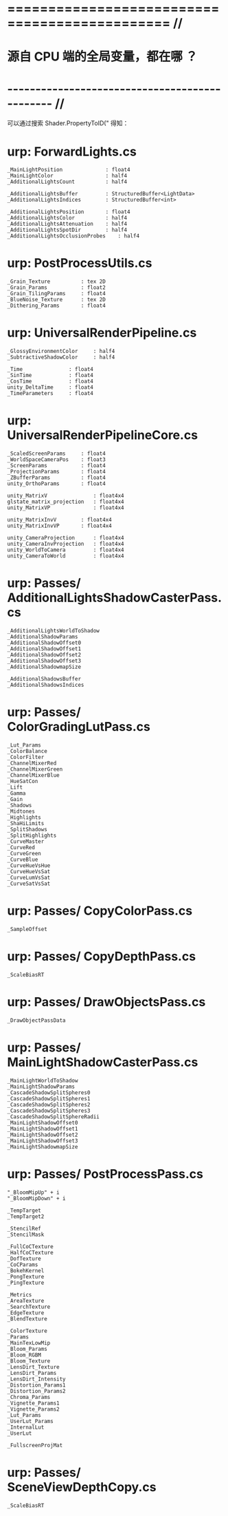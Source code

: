 # ============================================== //
#      源自 CPU 端的全局变量，都在哪 ？
# ---------------------------------------------- //
 可以通过搜索 Shader.PropertyToID(" 得知：


# urp: ForwardLights.cs
    _MainLightPosition              : float4
    _MainLightColor                 : half4
    _AdditionalLightsCount          : half4

    _AdditionalLightsBuffer         : StructuredBuffer<LightData>
    _AdditionalLightsIndices        : StructuredBuffer<int> 

    _AdditionalLightsPosition       : float4
    _AdditionalLightsColor          : half4
    _AdditionalLightsAttenuation    : half4
    _AdditionalLightsSpotDir        : half4
    _AdditionalLightsOcclusionProbes    : half4


# urp: PostProcessUtils.cs
    _Grain_Texture          : tex 2D
    _Grain_Params           : float2
    _Grain_TilingParams     : float4
    _BlueNoise_Texture      : tex 2D
    _Dithering_Params       : float4


# urp: UniversalRenderPipeline.cs
    _GlossyEnvironmentColor     : half4
    _SubtractiveShadowColor     : half4

    _Time               : float4
    _SinTime            : float4
    _CosTime            : float4
    unity_DeltaTime     : float4
    _TimeParameters     : float4

# urp: UniversalRenderPipelineCore.cs
    _ScaledScreenParams     : float4 
    _WorldSpaceCameraPos    : float3
    _ScreenParams           : float4
    _ProjectionParams       : float4
    _ZBufferParams          : float4
    unity_OrthoParams       : float4

    unity_MatrixV               : float4x4
    glstate_matrix_projection   : float4x4
    unity_MatrixVP              : float4x4

    unity_MatrixInvV        : float4x4
    unity_MatrixInvVP       : float4x4

    unity_CameraProjection      : float4x4
    unity_CameraInvProjection   : float4x4
    unity_WorldToCamera         : float4x4
    unity_CameraToWorld         : float4x4
    

# urp: Passes/ AdditionalLightsShadowCasterPass.cs
    _AdditionalLightsWorldToShadow
    _AdditionalShadowParams
    _AdditionalShadowOffset0
    _AdditionalShadowOffset1
    _AdditionalShadowOffset2
    _AdditionalShadowOffset3
    _AdditionalShadowmapSize

    _AdditionalShadowsBuffer
    _AdditionalShadowsIndices

# urp: Passes/ ColorGradingLutPass.cs
    _Lut_Params
    _ColorBalance
    _ColorFilter
    _ChannelMixerRed
    _ChannelMixerGreen
    _ChannelMixerBlue
    _HueSatCon
    _Lift
    _Gamma
    _Gain
    _Shadows
    _Midtones
    _Highlights
    _ShaHiLimits
    _SplitShadows
    _SplitHighlights
    _CurveMaster
    _CurveRed
    _CurveGreen
    _CurveBlue
    _CurveHueVsHue
    _CurveHueVsSat
    _CurveLumVsSat
    _CurveSatVsSat


# urp: Passes/ CopyColorPass.cs
    _SampleOffset


# urp: Passes/ CopyDepthPass.cs
    _ScaleBiasRT

# urp: Passes/ DrawObjectsPass.cs
    _DrawObjectPassData

# urp: Passes/ MainLightShadowCasterPass.cs
    _MainLightWorldToShadow
    _MainLightShadowParams
    _CascadeShadowSplitSpheres0
    _CascadeShadowSplitSpheres1
    _CascadeShadowSplitSpheres2
    _CascadeShadowSplitSpheres3
    _CascadeShadowSplitSphereRadii
    _MainLightShadowOffset0
    _MainLightShadowOffset1
    _MainLightShadowOffset2
    _MainLightShadowOffset3
    _MainLightShadowmapSize

# urp: Passes/ PostProcessPass.cs
    "_BloomMipUp" + i
    "_BloomMipDown" + i

    _TempTarget
    _TempTarget2

    _StencilRef
    _StencilMask

    _FullCoCTexture
    _HalfCoCTexture
    _DofTexture
    _CoCParams
    _BokehKernel
    _PongTexture
    _PingTexture

    _Metrics
    _AreaTexture
    _SearchTexture
    _EdgeTexture
    _BlendTexture

    _ColorTexture
    _Params
    _MainTexLowMip
    _Bloom_Params
    _Bloom_RGBM
    _Bloom_Texture
    _LensDirt_Texture
    _LensDirt_Params
    _LensDirt_Intensity
    _Distortion_Params1
    _Distortion_Params2
    _Chroma_Params
    _Vignette_Params1
    _Vignette_Params2
    _Lut_Params
    _UserLut_Params
    _InternalLut
    _UserLut

    _FullscreenProjMat


# urp: Passes/ SceneViewDepthCopy.cs
    _ScaleBiasRT



